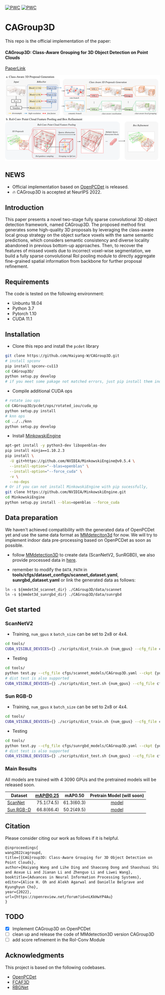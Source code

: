 [![PWC](https://img.shields.io/endpoint.svg?url=https://paperswithcode.com/badge/cagroup3d-class-aware-grouping-for-3d-object/3d-object-detection-on-scannetv2)](https://paperswithcode.com/sota/3d-object-detection-on-scannetv2?p=cagroup3d-class-aware-grouping-for-3d-object)
[![PWC](https://img.shields.io/endpoint.svg?url=https://paperswithcode.com/badge/cagroup3d-class-aware-grouping-for-3d-object/3d-object-detection-on-sun-rgbd-val)](https://paperswithcode.com/sota/3d-object-detection-on-sun-rgbd-val?p=cagroup3d-class-aware-grouping-for-3d-object)

# CAGroup3D

This repo is the official implementation of the paper:
#### CAGroup3D: Class-Aware Grouping for 3D Object Detection on Point Clouds
[PaperLink](https://arxiv.org/abs/2210.04264)

<img src="CAGroup3D.jpg">

## NEWS
- Official implementation based on [OpenPCDet](https://github.com/open-mmlab/OpenPCDet) is released.
- 🔥 CAGroup3D is accepted at NeurIPS 2022.

## Introduction
This paper presents a novel two-stage fully sparse convolutional 3D object detection framework, named CAGroup3D. The proposed method first generates some high-quality 3D proposals by leveraging the class-aware local group strategy on the object surface voxels with the same semantic predictions, which considers semantic consistency and diverse locality abandoned in previous bottom-up approaches. Then, to recover the features of missed voxels due to incorrect voxel-wise segmentation, we build a fully sparse convolutional RoI pooling module to directly aggregate fine-grained spatial information from backbone for further proposal refinement.
## Requirements
The code is tested on the following environment:

- Unbuntu 18.04
- Python 3.7
- Pytorch 1.10
- CUDA 11.1
## Installation

- Clone this repo and install the `pcdet` library
```bash
git clone https://github.com/Haiyang-W/CAGroup3D.git
# install spconv
pip install spconv-cu113
cd CAGroup3D/
python setup.py develop
# if you meet some pakage not matched errors, just pip install them individually before install pcdet
```

- Compile additional CUDA ops
```bash
# rotate iou ops
cd CAGroup3D/pcdet/ops/rotated_iou/cuda_op
python setup.py install
# knn ops
cd ../../knn
python setup.py develop
```

- Install [MinkowskiEngine](https://github.com/NVIDIA/MinkowskiEngine)
```bash
apt-get install -y python3-dev libopenblas-dev
pip install ninja==1.10.2.3
pip install \
  -U git+https://github.com/NVIDIA/MinkowskiEngine@v0.5.4 \
  --install-option="--blas=openblas" \
  --install-option="--force_cuda" \
  -v \
  --no-deps
# Or if you can not install MinkowskiEngine with pip sucessfully,
git clone https://github.com/NVIDIA/MinkowskiEngine.git
cd MinkowskiEngine
python setup.py install --blas=openblas --force_cuda
```

## Data preparation
We haven't achieved compatibility with the generated data of OpenPCDet yet and use the same data format as [MMdeteciton3d](https://github.com/open-mmlab/mmdetection3d) for now. We will try to implement indoor data pre-processing based on OpenPCDet as soon as possible.
- follow  [MMdetection3D](https://github.com/open-mmlab/mmdetection3d) to create data (ScanNetV2, SunRGBD),  we also provide processed data in [here](https://drive.google.com/drive/folders/1sKvq4WBSEb4CWMdCTN6lCHLXnn3NwUv_).


- remember to modify the `DATA_PATH` in **tools/cfgs/dataset_configs/scannet_dataset.yaml**, **sunrgbd_dataset.yaml** or link the generated data as follows:
```shell
ln -s ${mmdet3d_scannet_dir} ./CAGroup3D/data/scannet
ln -s ${mmdet3d_sunrgbd_dir} ./CAGroup3D/data/sunrgbd
``` 

## Get started
### ScanNetV2
- Training, `num_gpus` x `batch_size` can be set to 2x8 or 4x4.
```bash
cd tools/
CUDA_VISIBLE_DEVICES={} ./scripts/dist_train.sh {num_gpus} --cfg_file cfgs/scannet_models/CAGroup3D.yaml --ckpt_save_interval 1 --extra_tag {your name} --fix_random_seed
```

- Testing
```bash
cd tools/
python test.py --cfg_file cfgs/scannet_models/CAGroup3D.yaml --ckpt {your pth}
# dist test is also supported
CUDA_VISIBLE_DEVICES={} ./scripts/dist_test.sh {num_gpus} --cfg_file cfgs/scannet_models/CAGroup3D.yaml --ckpt {your pth}
```
### Sun RGB-D
- Training, `num_gpus` x `batch_size` can be set to 2x8 or 4x4.
```bash
cd tools/
CUDA_VISIBLE_DEVICES={} ./scripts/dist_train.sh {num_gpus} --cfg_file cfgs/sunrgbd_models/CAGroup3D.yaml --ckpt_save_interval 1 --extra_tag {your name} --fix_random_seed
```

- Testing
```bash
cd tools/
python test.py --cfg_file cfgs/sunrgbd_models/CAGroup3D.yaml --ckpt {your pth}
# dist test is also supported
CUDA_VISIBLE_DEVICES={} ./scripts/dist_test.sh {num_gpus} --cfg_file cfgs/sunrgbd_models/CAGroup3D.yaml --ckpt {your pth}
```

### Main Results
All models are trained with 4 3090 GPUs and the pretrained models will be released soon.

|   Dataset | mAP@0.25 | mAP0.50 | Pretrain Model (will soon) |
|----------|----------:|:-------:|:-------:|
| [ScanNet](tools/cfgs/scannet_models/CAGroup3D.yaml) | 75.1(74.5)  |	61.3(60.3) | [model](https://github.com/Haiyang-W/CAGroup3D) |
| [Sun RGB-D](tools/cfgs/sunrgbd_models/CAGroup3D.yaml) | 66.8(66.4)   |	50.2(49.5) | [model](https://github.com/Haiyang-W/CAGroup3D) |

## Citation
Please consider citing our work as follows if it is helpful.
```
@inproceedings{
wang2022cagroupd,
title={{CAG}roup3D: Class-Aware Grouping for 3D Object Detection on Point Clouds},
author={Haiyang Wang and Lihe Ding and Shaocong Dong and Shaoshuai Shi and Aoxue Li and Jianan Li and Zhenguo Li and Liwei Wang},
booktitle={Advances in Neural Information Processing Systems},
editor={Alice H. Oh and Alekh Agarwal and Danielle Belgrave and Kyunghyun Cho},
year={2022},
url={https://openreview.net/forum?id=nLKkHwYP4Au}
}
```

## TODO

- [x] Implement CAGroup3D on OpenPCDet
- [ ] clean up and release the code of MMdetection3D version CAGroup3D
- [ ] add score refinement in the RoI-Conv Module

## Acknowledgments
This project is based on the following codebases.
* [OpenPCDet](https://github.com/open-mmlab/OpenPCDet)
* [FCAF3D](https://github.com/SamsungLabs/fcaf3d)
* [RBGNet](https://github.com/Haiyang-W/RBGNet)
